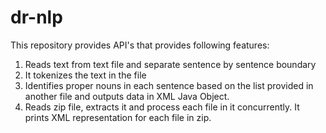 # dr-nlp

This repository provides API's that provides following features:

1. Reads text from text file and separate sentence by sentence boundary
2. It tokenizes the text in the file
3. Identifies proper nouns in each sentence based on the list provided in another file and outputs data in XML Java Object.
4. Reads zip file, extracts it and process each file in it concurrently. It prints XML representation for each file in zip.
